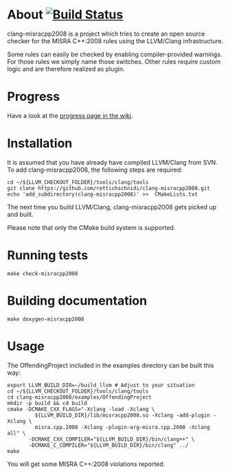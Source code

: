 About [![Build Status](https://travis-ci.org/rettichschnidi/clang-misracpp2008.svg?branch=master)](https://travis-ci.org/rettichschnidi/clang-misracpp2008)
=====

clang-misracpp2008 is a project which tries to create an open source checker for
the MISRA C++:2008 rules using the LLVM/Clang infrastructure.

Some rules can easily be checked by enabling compiler-provided warnings. For
those rules we simply name those switches. Other rules require custom logic and
are therefore realized as plugin.

Progress
========
Have a look at the [progress page in the wiki](https://github.com/rettichschnidi/clang-misracpp2008/wiki/Progress).

Installation
============
It is assumed that you have already have compiled LLVM/Clang from SVN. To add
clang-misracpp2008, the following steps are required:

    cd ~/${LLVM_CHECKOUT_FOLDER}/tools/clang/tools
    git clone https://github.com/rettichschnidi/clang-misracpp2008.git
    echo 'add_subdirectory(clang-misracpp2008)' >>  CMakeLists.txt

The next time you build LLVM/Clang, clang-misracpp2008 gets picked up and built.

Please note that only the CMake build system is supported.

Running tests
=============
`make check-misracpp2008`

Building documentation
======================
`make doxygen-misracpp2008`

Usage
=====
The OffendingProject included in the examples directory can be built this way:

    export LLVM_BUILD_DIR=~/build_llvm # Adjust to your situation
    cd ~/${LLVM_CHECKOUT_FOLDER}/tools/clang/tools
    cd clang-misracpp2008/examples/OffendingProject
    mkdir -p build && cd build
    cmake -DCMAKE_CXX_FLAGS="-Xclang -load -Xclang \
             ${LLVM_BUILD_DIR}/lib/misracpp2008.so -Xclang -add-plugin -Xclang \
             misra.cpp.2008 -Xclang -plugin-arg-misra.cpp.2008 -Xclang all" \
           -DCMAKE_CXX_COMPILER="${LLVM_BUILD_DIR}/bin/clang++" \
           -DCMAKE_C_COMPILER="${LLVM_BUILD_DIR}/bin/clang" ../
    make

You will get some MISRA C++:2008 violations reported.
